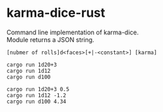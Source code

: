# karma-dice-rust
Command line implementation of karma-dice.  
Module returns a JSON string.

`[nubmer of rolls]d<faces>[+|-<constant>] [karma]`

`cargo run 1d20+3`  
`cargo run 1d12`  
`cargo run d100`  

`cargo run 1d20+3 0.5`  
`cargo run 1d12 -1.2`  
`cargo run d100 4.34`  
